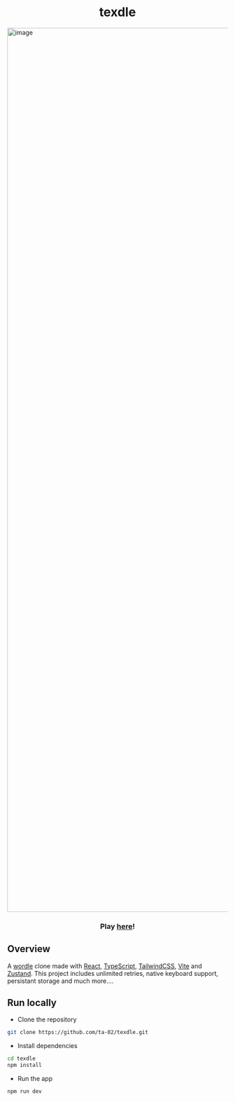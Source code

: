 <h1 align="center">texdle</h1>

<img width="2019" alt="image" src="https://github.com/user-attachments/assets/6884006a-13c1-4a05-8086-4f041ae28b4f">

<h3 align="center">Play <a href="https://texdle.vercel.app/">here</a>!</h3>

## Overview

A [wordle](https://www.nytimes.com/games/wordle/index.html) clone made with [React](https://reactjs.org/), [TypeScript](https://www.typescriptlang.org/), [TailwindCSS](https://tailwindcss.com/), [Vite](https://vitejs.dev/) and [Zustand](https://github.com/pmndrs/zustand). This project includes unlimited retries, native keyboard support, persistant storage and much more....

## Run locally

- Clone the repository

```bash
git clone https://github.com/ta-02/texdle.git
```

- Install dependencies

```bash
cd texdle
npm install
```

- Run the app

```bash
npm run dev
```
